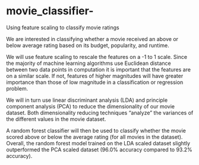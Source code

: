 # movie_classifier-
Using feature scaling to classify movie ratings 

We are interested in classifying whether a movie received an above or below average rating based on its budget, popularity, and runtime. 

We will use feature scaling to rescale the features on a -1 to 1 scale. Since the majority of machine learning algorithms use Euclidean distance between two data points in computation it is important that the features are on a similar scale. If not, features of higher magnitudes will have greater importance than those of low magnitude in a classification or regression problem. 

We will in turn use linear discriminant analysis (LDA) and principle component analysis (PCA) to reduce the dimensionality of our movie dataset. Both dimensionality reducing techniques “analyze” the variances of the different values in the movie dataset. 

A random forest classifier will then be used to classify whether the movie scored above or below the average rating (for all movies in the dataset). Overall, the random forest model trained on the LDA scaled dataset slightly outperformed the PCA scaled dataset (96.0% accuracy compared to 93.2% accuracy). 



